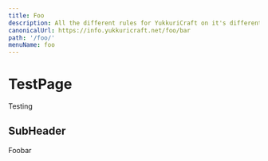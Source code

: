 ```yaml
---
title: Foo
description: All the different rules for YukkuriCraft on it's different platforms.
canonicalUrl: https://info.yukkuricraft.net/foo/bar
path: '/foo/'
menuName: foo
---
```


# TestPage

Testing

## SubHeader

Foobar